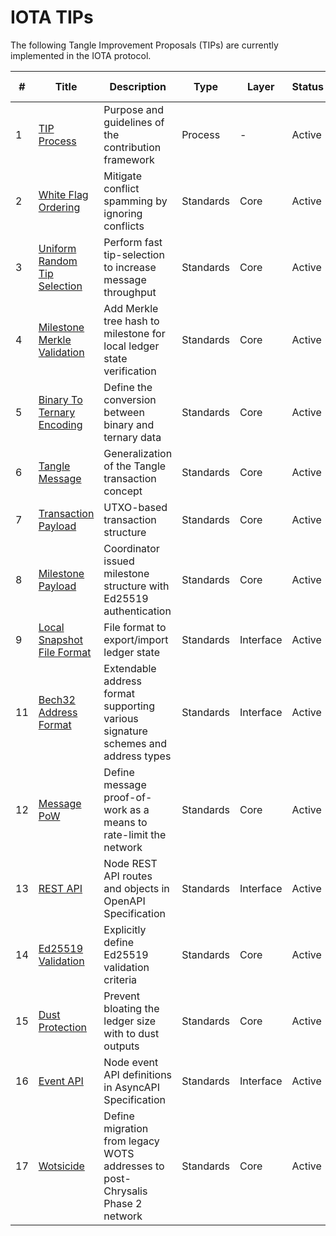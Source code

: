# IOTA TIPs

The following Tangle Improvement Proposals (TIPs) are currently implemented in the IOTA protocol.

| #   | Title                                               | Description                                                                      | Type      | Layer     | Status | Initial Target |
| --- | --------------------------------------------------- | -------------------------------------------------------------------------------- | --------- | --------- | ------ | -------------- |
| 1   | [TIP Process](/tips/tips/TIP-0001)                  | Purpose and guidelines of the contribution framework                             | Process   | -         | Active | -              |
| 2   | [White Flag Ordering](/tips/tips/TIP-0002)          | Mitigate conflict spamming by ignoring conflicts                                 | Standards | Core      | Active | Chrysalis      |
| 3   | [Uniform Random Tip Selection](/tips/tips/TIP-0003) | Perform fast tip-selection to increase message throughput                        | Standards | Core      | Active | Chrysalis      |
| 4   | [Milestone Merkle Validation](/tips/tips/TIP-0004)  | Add Merkle tree hash to milestone for local ledger state verification            | Standards | Core      | Active | Chrysalis      |
| 5   | [Binary To Ternary Encoding](/tips/tips/TIP-0005)   | Define the conversion between binary and ternary data                            | Standards | Core      | Active | Chrysalis      |
| 6   | [Tangle Message](/tips/tips/TIP-0006)               | Generalization of the Tangle transaction concept                                 | Standards | Core      | Active | Chrysalis      |
| 7   | [Transaction Payload](/tips/tips/TIP-0007)          | UTXO-based transaction structure                                                 | Standards | Core      | Active | Chrysalis      |
| 8   | [Milestone Payload](/tips/tips/TIP-0008)            | Coordinator issued milestone structure with Ed25519 authentication               | Standards | Core      | Active | Chrysalis      |
| 9   | [Local Snapshot File Format](/tips/tips/TIP-0009)   | File format to export/import ledger state                                        | Standards | Interface | Active | Chrysalis      |
| 11  | [Bech32 Address Format](/tips/tips/TIP-0011)        | Extendable address format supporting various signature schemes and address types | Standards | Interface | Active | Chrysalis      |
| 12  | [Message PoW](/tips/tips/TIP-0012)                  | Define message proof-of-work as a means to rate-limit the network                | Standards | Core      | Active | Chrysalis      |
| 13  | [REST API](/tips/tips/TIP-0013)                     | Node REST API routes and objects in OpenAPI Specification                        | Standards | Interface | Active | Chrysalis      |
| 14  | [Ed25519 Validation](/tips/tips/TIP-0014)           | Explicitly define Ed25519 validation criteria                                    | Standards | Core      | Active | Chrysalis      |
| 15  | [Dust Protection](/tips/tips/TIP-0015)              | Prevent bloating the ledger size with to dust outputs                            | Standards | Core      | Active | Chrysalis      |
| 16  | [Event API](/tips/tips/TIP-0016)                    | Node event API definitions in AsyncAPI Specification                             | Standards | Interface | Active | Chrysalis      |
| 17  | [Wotsicide](/tips/tips/TIP-0017)                    | Define migration from legacy WOTS addresses to post-Chrysalis Phase 2 network    | Standards | Core      | Active | Chrysalis      |
